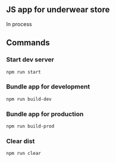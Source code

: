 ## JS app for underwear store

In process
## Commands

### Start dev server
```shell
npm run start
```

### Bundle app for development
```shell
npm run build-dev
```

### Bundle app for production
```shell
npm run build-prod
```

### Clear dist
```shell
npm run clear
```
